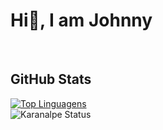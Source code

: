 <h1>Hi👋, I am Johnny</h1>
</br>
<h2>GitHub Stats</h2>

[![Top Linguagens](https://github-readme-stats.vercel.app/api/top-langs/?username=Johnny-DF26&layout=compact)](https://github.com/anuraghazra/github-readme-stats)
</br>
![Karanalpe Status](https://github-readme-stats.vercel.app/api?username=Johnny-DF26&show_icons=true)
